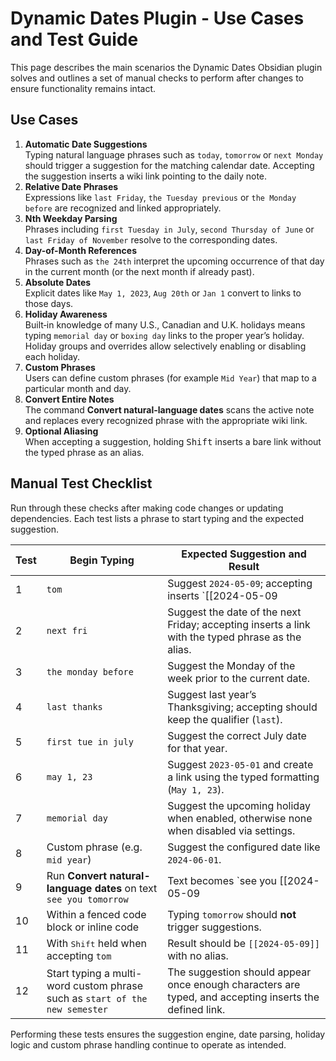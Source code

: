 # Dynamic Dates Plugin - Use Cases and Test Guide

This page describes the main scenarios the Dynamic Dates Obsidian plugin solves and outlines a set of manual checks to perform after changes to ensure functionality remains intact.

## Use Cases

1. **Automatic Date Suggestions**  
   Typing natural language phrases such as `today`, `tomorrow` or `next Monday` should trigger a suggestion for the matching calendar date. Accepting the suggestion inserts a wiki link pointing to the daily note.
2. **Relative Date Phrases**  
   Expressions like `last Friday`, `the Tuesday previous` or `the Monday before` are recognized and linked appropriately.
3. **Nth Weekday Parsing**  
   Phrases including `first Tuesday in July`, `second Thursday of June` or `last Friday of November` resolve to the corresponding dates.
4. **Day-of-Month References**  
   Phrases such as `the 24th` interpret the upcoming occurrence of that day in the current month (or the next month if already past).
5. **Absolute Dates**  
   Explicit dates like `May 1, 2023`, `Aug 20th` or `Jan 1` convert to links to those days.
6. **Holiday Awareness**  
   Built‑in knowledge of many U.S., Canadian and U.K. holidays means typing `memorial day` or `boxing day` links to the proper year’s holiday. Holiday groups and overrides allow selectively enabling or disabling each holiday.
7. **Custom Phrases**  
   Users can define custom phrases (for example `Mid Year`) that map to a particular month and day.
8. **Convert Entire Notes**  
   The command **Convert natural-language dates** scans the active note and replaces every recognized phrase with the appropriate wiki link.
9. **Optional Aliasing**  
   When accepting a suggestion, holding <kbd>Shift</kbd> inserts a bare link without the typed phrase as an alias.

## Manual Test Checklist
Run through these checks after making code changes or updating dependencies. Each test lists a phrase to start typing and the expected suggestion.

| Test | Begin Typing | Expected Suggestion and Result |
| --- | --- | --- |
| 1 | `tom` | Suggest `2024‑05‑09`; accepting inserts `[[2024-05-09|tomorrow]]`. |
| 2 | `next fri` | Suggest the date of the next Friday; accepting inserts a link with the typed phrase as the alias. |
| 3 | `the monday before` | Suggest the Monday of the week prior to the current date. |
| 4 | `last thanks` | Suggest last year’s Thanksgiving; accepting should keep the qualifier (`last`). |
| 5 | `first tue in july` | Suggest the correct July date for that year. |
| 6 | `may 1, 23` | Suggest `2023‑05‑01` and create a link using the typed formatting (`May 1, 23`). |
| 7 | `memorial day` | Suggest the upcoming holiday when enabled, otherwise none when disabled via settings. |
| 8 | Custom phrase (e.g. `mid year`) | Suggest the configured date like `2024‑06‑01`. |
| 9 | Run **Convert natural-language dates** on text `see you tomorrow` | Text becomes `see you [[2024-05-09|tomorrow]]`. |
| 10 | Within a fenced code block or inline code | Typing `tomorrow` should **not** trigger suggestions. |
| 11 | With <kbd>Shift</kbd> held when accepting `tom` | Result should be `[[2024-05-09]]` with no alias. |
| 12 | Start typing a multi-word custom phrase such as `start of the new semester` | The suggestion should appear once enough characters are typed, and accepting inserts the defined link. |

Performing these tests ensures the suggestion engine, date parsing, holiday logic and custom phrase handling continue to operate as intended.
